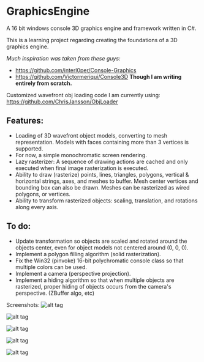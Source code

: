 # GraphicsEngine
A 16 bit windows console 3D graphics engine and framework written in C#.

This is a learning project regarding creating the foundations of a 3D graphics engine.

*Much inspiration was taken from these guys:*
* https://github.com/interl0per/Console-Graphics
* https://github.com/Victormeriqui/Console3D
**Though I am writing entirely from scratch.**

Customized wavefront obj loading code I am currently using:
https://github.com/ChrisJansson/ObjLoader

## Features:
* Loading of 3D wavefront object models, converting to mesh representation. Models with faces containing more than 3 vertices is supported.
* For now, a simple monochromatic screen rendering.
* Lazy rasterizer: A sequence of drawing actions are cached and only executed when final image rasterization is executed.
* Ability to draw (rasterize) points, lines, triangles, polygons, vertical & horizontal strings, axes, and meshes to buffer. Mesh center vertices and bounding box can also be drawn. Meshes can be rasterized as wired polygons, or vertices.
* Ability to transform rasterized objects: scaling, translation, and rotations along every axis.

## To do:
* Update transformation so objects are scaled and rotated around the objects center, even for object models not centered around (0, 0, 0).
* Implement a polygon filling algorithm (solid rasterization).
* Fix the Win32 (pinvoke) 16-bit polychromatic console class so that multiple colors can be used.
* Implement a camera (perspective projection).
* Implement a hiding algorithm so that when multiple objects are rasterized, proper hiding of objects occurs from the camera's perspective. (ZBuffer algo, etc)

Screenshots:
![alt tag](http://giant.gfycat.com/WeepyGloriousAnaconda.gif)

![alt tag](http://i.imgur.com/ScSQBY8.png)

![alt tag](http://i.imgur.com/UKBWv02.png)

![alt tag](http://i.imgur.com/JYhHDZI.png)

![alt tag](http://i.imgur.com/9IdgJmj.png)
